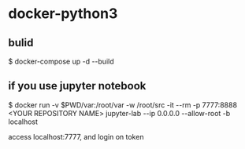 # docker-python3

## bulid
$ docker-compose up -d --build

## if you use jupyter notebook
$ docker run -v $PWD/var:/root/var -w /root/src -it --rm -p 7777:8888 \<YOUR REPOSITORY NAME\> jupyter-lab --ip 0.0.0.0 --allow-root -b localhost
  
access localhost:7777, and login on token

